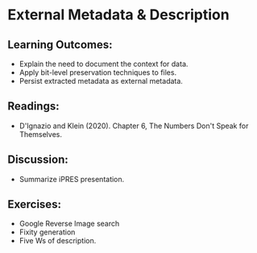 # External Metadata & Description

## Learning Outcomes:

* Explain the need to document the context for data.
* Apply bit-level preservation techniques to files.
* Persist extracted metadata as external metadata.

## Readings:

* D'Ignazio and Klein (2020). Chapter 6, The Numbers Don't Speak for Themselves.

## Discussion:

* Summarize iPRES presentation.

## Exercises:

* Google Reverse Image search
* Fixity generation
* Five Ws of description.

